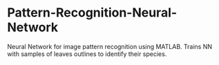 # Pattern-Recognition-Neural-Network

Neural Network for image pattern recognition using MATLAB.
Trains NN with samples of leaves outlines to identify their species.
